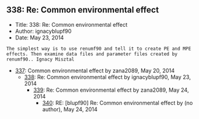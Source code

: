 ## 338: Re: Common environmental effect

- Title: 338: Re: Common environmental effect
- Author: ignacyblupf90
- Date: May 23, 2014

```
The simplest way is to use renumf90 and tell it to create PE and MPE effects. Then examine data files and parameter files created by renumf90.. Ignacy Misztal
```

- [337](0337.md): Common environmental effect by zana2089, May 20, 2014
    - [338](0338.md): Re: Common environmental effect by ignacyblupf90, May 23, 2014
        - [339](0339.md): Re: Common environmental effect by zana2089, May 24, 2014
            - [340](0340.md): RE: [blupf90] Re: Common environmental effect by (no author), May 24, 2014
